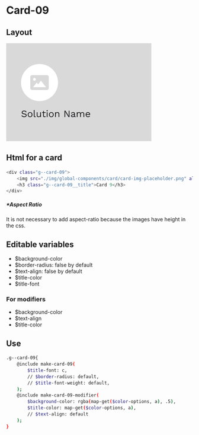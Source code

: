 # Card-09

## Layout

![alt text][card-09]

[card-09]: /src/img/global-components/card/card-09.png

## Html for a card

```sh
<div class="g--card-09">
    <img src="./img/global-components/card/card-img-placeholder.png" alt="" class="g--card-09__media">
    <h3 class="g--card-09__title">Card 9</h3>
</div>
```

##### \*Aspect Ratio

It is not necessary to add aspect-ratio because the images have height in the css.

## Editable variables

- $background-color
- $border-radius: false by default
- $text-align: false by default
- $title-color
- $title-font

### For modifiers

- $background-color
- $text-align
- $title-color

## Use

```sh
.g--card-09{
    @include make-card-09(
        $title-font: c,
        // $border-radius: default,
        // $title-font-weight: default,
    );
    @include make-card-09-modifier(
        $background-color: rgba(map-get($color-options, a), .5),
        $title-color: map-get($color-options, a),
        // $text-align: default
    );
}
```
